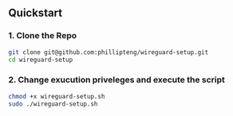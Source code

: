 ## Quickstart

### 1. Clone the Repo

```bash
git clone git@github.com:phillipteng/wireguard-setup.git
cd wireguard-setup
```

### 2. Change exucution priveleges and execute the script

```bash
chmod +x wireguard-setup.sh
sudo ./wireguard-setup.sh
```
